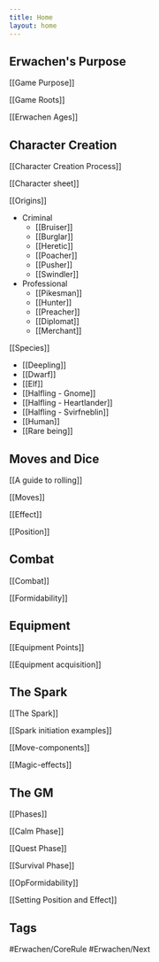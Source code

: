 ```yaml
---
title: Home
layout: home
---
```


## Erwachen's Purpose
[[Game Purpose]]

[[Game Roots]]

[[Erwachen Ages]]

## Character Creation
[[Character Creation Process]]

[[Character sheet]]

[[Origins]]
- Criminal
	- [[Bruiser]]
	- [[Burglar]]
	- [[Heretic]]
	- [[Poacher]]
	- [[Pusher]]
	- [[Swindler]]
- Professional
	- [[Pikesman]]
	- [[Hunter]]
	- [[Preacher]]
	- [[Diplomat]]
	- [[Merchant]]

[[Species]]
- [[Deepling]]
- [[Dwarf]]
- [[Elf]]
- [[Halfling - Gnome]]
- [[Halfling - Heartlander]]
- [[Halfling - Svirfneblin]]
- [[Human]]
- [[Rare being]]

## Moves and Dice
[[A guide to rolling]]

[[Moves]]

[[Effect]]

[[Position]]
## Combat
[[Combat]]

[[Formidability]]
## Equipment
[[Equipment Points]]

[[Equipment acquisition]]
## The Spark
[[The Spark]]

[[Spark initiation examples]]

[[Move-components]]

[[Magic-effects]]
## The GM
[[Phases]]

[[Calm Phase]]

[[Quest Phase]]

[[Survival Phase]]

[[OpFormidability]]

[[Setting Position and Effect]]

## Tags
#Erwachen/CoreRule #Erwachen/Next  